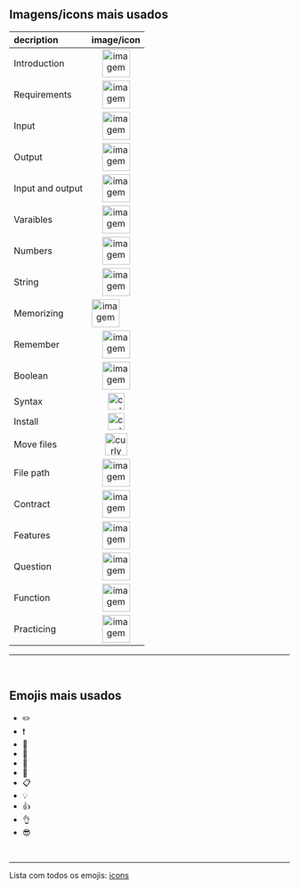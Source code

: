 ## Imagens/icons mais usados

| decription      | image/icon |
| :---            |    :---:   |
| Introduction    | <img src="https://cdn-icons-png.flaticon.com/512/1436/1436664.png" alt="imagem" width="50px" align="center">|
| Requirements    | <img src="https://cdn-icons-png.flaticon.com/512/3078/3078994.png" alt="imagem" width="50px" align="center">|
| Input           | <img src="https://cdn-icons-png.flaticon.com/512/5205/5205407.png" alt="imagem" width="50px" align="center">|
| Output          | <img src="https://cdn-icons-png.flaticon.com/512/3488/3488822.png" alt="imagem" width="50px" align="center">|
| Input and output| <img src="https://cdn-icons-png.flaticon.com/512/7527/7527163.png" alt="imagem" width="50px" align="center">|
| Varaibles       | <img src="https://cdn-icons-png.flaticon.com/512/7020/7020002.png" alt="imagem" width="50px" align="center">|
| Numbers         | <img src="https://cdn-icons-png.flaticon.com/512/709/709337.png" alt="imagem" width="50px" align="center">|
| String          | <img src="https://cdn-icons-png.flaticon.com/512/6051/6051526.png" alt="imagem" width="50px" align="center">|
| Memorizing      | <img src="https://cdn-icons-png.flaticon.com/512/2810/2810051.png" alt="imagem" width="50px" align="left">|
| Remember        | <img src="https://cdn-icons-png.flaticon.com/512/201/201652.png" alt="imagem" width="50px" align="center">|
| Boolean         | <img src="https://cdn-icons-png.flaticon.com/512/3406/3406894.png" alt="imagem" width="50px" align="center">|
| Syntax          | <img src="https://cdn-icons-png.flaticon.com/512/1442/1442581.png" alt="curly braces icon" width="30px" align="center">|
| Install         | <img src="https://cdn.icon-icons.com/icons2/1508/PNG/512/systemsoftwareinstall_104153.png" alt="curly braces icon" width="30px" align="center">|
| Move files      | <img src="https://cdn-icons-png.flaticon.com/512/8901/8901575.png" alt="curly braces icon" width="40px" align="center">|
| File path       | <img src="https://cdn-icons-png.flaticon.com/512/3686/3686524.png" alt="imagem" width="50px" align="center">|
| Contract        | <img src="https://cdn-icons-png.flaticon.com/128/2666/2666501.png" alt="imagem" width="50px" align="center">|
| Features        | <img src="https://cdn-icons-png.flaticon.com/512/4384/4384901.png" alt="imagem" width="50px" align="center">|
| Question        | <img src="https://cdn-icons-png.flaticon.com/512/6796/6796891.png" alt="imagem" width="50px" align="center">|
| Function        | <img src="https://cdn-icons-png.flaticon.com/512/1774/1774106.png" alt="imagem" width="50px" align="center">|
| Practicing      | <img src="https://cdn4.iconfinder.com/data/icons/language-learning-3/512/practice-study-learning-education-knowledge-512.png" alt="imagem" width="50px" align="center">|







<hr>
<br>

## Emojis mais usados
    
* :pencil2:
* :heavy_exclamation_mark:
* :file_folder:
* :notebook_with_decorative_cover:
* :paperclip:
* :pushpin:
* :clipboard:
* :bulb:
* :thumbsup:
* :ok_hand:
* :sunglasses:


<br>
<hr>

Lista com todos os emojis: [icons](https://www.flaticon.com/)
